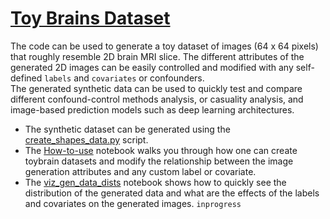 # [Toy Brains Dataset](https://github.com/RoshanRane/toybrains) 

The code can be used to generate a toy dataset of images (64 x 64 pixels) that roughly resemble 2D brain MRI slice.
The different attributes of the generated 2D images can be easily controlled and modified with any self-defined `labels` and `covariates` or confounders.  
The generated synthetic data can be used to quickly test and compare different confound-control methods analysis, or casuality analysis, and image-based prediction models such as deep learning architectures.

- The synthetic dataset can be generated using the [create_shapes_data.py](create_toybrains.py) script.
- The [How-to-use](docs/How-to-use.ipynb) notebook walks you through how one can create toybrain datasets and modify the relationship between the image generation attributes and any custom label or covariate.
- The [viz_gen_data_dists](viz_gen_data_dists.ipynb) notebook shows how to quickly see the distribution of the generated data and what are the effects of the labels and covariates on the generated images. `inprogress`